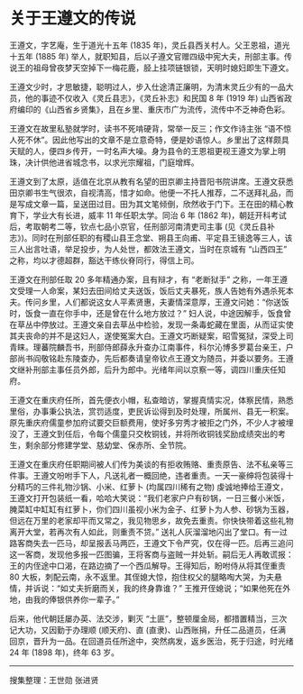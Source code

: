 # 关于王遵文的传说

王遵文，字艺庵，生于道光十五年 (1835 年)，灵丘县西关村人。父王恩祖，道光十五年 (1885 年) 举人，就职知县，后以子遵文官赠四级中宪大夫，刑部主事。传说王的祖母曾夜梦天空掉下一梅花鹿，胫上挂项链银锁，天明时媳妇即生下遵文。

王遵文少时，才思敏捷，聪明过人，步入仕途清正廉明，为清末灵丘少有的一品大员，他的事迹不仅收入《灵丘县志》，《灵丘补志》和民国 8 年 (1919 年) 山西省政府编印的《山西省乡贤集》，且在乡里、重庆市广为流传，流传中不乏神奇色彩。

王遵文在故里私塾就学时，读书不死啃硬背，常举一反三；作文作诗主张 “语不惊人死不休”。因此他写出的文章不是立意奇特，便是妙语惊人。乡里出了这样颇具天赋的人，便四乡传开，一时名声大噪。身为县令的王恩祖更视王遵文为掌上明珠，决计供他进省城念书，以求光宗耀祖，门庭增辉。

王遵文到了太原，适值在北京从教有名望的田京卿主持晋阳书院讲席。王遵文获悉田京卿书生气很浓，自视清高，惜才如命。他便一不托人推荐，二不送拜礼品，而是写成文章一篇，呈送田过目。田为其文笔倾倒，欣然收于门下。王在田的精心教育下，学业大有长进，威丰 11 年任职太学。同治 6 年 (1862 年)，朝廷开科考试后，考取朝考二等，钦点七品小京官，任刑部河南清吏司主事 (见《灵丘县补志》)。同时在刑部任职的有稷山县王念堂、朔县王向甫、平定县王镜逸等三人，该三人出言吐语，举足投步，为人处世，都效法王遵文，当时在京城有 “山西四王” 之称，均以才德超群，豁达干练伙脊同行，得信上司。

王遵文在刑部任取 20 多年精通办案，且有辩才，有 “老断狱手” 之称，一年王遵文受理一人命案，某妇去田间给丈夫送饭，饭后丈夫暴死，族人告她有外遇杀死本夫。传问乡里，人们都说这女人平素贤惠，夫妻情深意厚，王遵文问她：“你送饭时，饭食一直在你手中，还是曾在什么地方放过？” 妇人说，中途因解手，饭食曾在草丛中停放过。王遵文亲自去草丛中检验，发现一条毒蛇藏在里面，从而证实使其夫丧命的并不是这妇人，遂使冤案大白。王遵文巧断疑案，昭雪冤狱，深受上司青睐。理蕃院麟吾书，刑部侍郎薛永升查办江南事件，科尔沁博多罗葛台亲王，户部尚书阎敬铭赴东陵查办，先后都奏请皇帝钦点王遵文为随员，并委以要务。王遵文继补刑部主事任员外郎，后升为郎中。光绪年间以京察一等，调四川重庆任知府。

王遵文在重庆府任所，首先便衣小帽，私查暗访，掌握真情实况，体察民情，熟悉里俗，办事秉公执法，赏罚适度，吏民诉讼得到及时处理，所属州、县无一积案。原先重庆府儒童参加府试要交巨额费用，使好多穷秀才被拒之门外，不少人才被埋没了，王遵文到任后，令每个儒童只交枚铜钱，并将所收铜钱奖励成绩突出的考生，剩余部分修建学堂、慈幼堂、保赤所、全节院。

王遵文在重庆府任职期间被人们传为美谈的有拒收贿赂、重责原告、法不私亲等三件事。王遵文吩咐手下人，凡送礼者一概回绝，违者重责。一天一豪绅将包装得十分精巧的三件礼物沙锅、小米、红萝卜 (均属四川稀有之物) 虔诚地捧给王遵文，王遵文打开包装纸一看，哈哈大笑说：“我们老家户户有砂锅，一日三餐小米饭，腌菜缸中缸缸有红萝卜，你们四川虽视小米为金子、红萝卜为人参、砂锅为玉器，但远在万里的老家却平而又常之，我见物思乡，故免去重责。你快快带着这些礼物离开大堂，若再次有人如此，则重责不贷。” 送礼人灰溜溜地闪出了堂口。有一过路客商失去一匹马，却呈报丢马两匹，王遵文下令严究，仅在得一匹。后再三追问这一客商，发现他多报一匹图骗，王将客商与盗贼一并处斩。嗣后无人再敢谎报：王的内侄途中口渴，在路边摘了一个西瓜解导。王得知后，盼咐侍从将其侄重责 80 大板，刺配云南，永不返里。其侄媳大惊，抱住权父的腿略啕大哭，为夫悬情，并诉说：“如丈夫折磨而关，我的终身靠谁？” 王推开侄媳说；“如果他死在外地，由我的俸银供养你一辈子。”

后来，他代朝廷屡办英、法交涉，剿灭 “土匪”，整顿厘金局，都措置精当，三次记大功，又因勤于办理顺 (顺天府)、直 (直隶)、山西账捐，升任二品道员，任满回京，晋升为一品。在回道员任所途中，突然病发，返乡医治，死于归途，时光绪 24 年 (1898 年)，终年 63 岁。

---

搜集整理：王世勋 张进贤